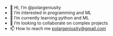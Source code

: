 - 👋 Hi, I’m @polargeniusity
- 👀 I’m interested in programming and ML
- 🌱 I’m currently learning python and ML
- 💞️ I’m looking to collaborate on complex projects 
- 📫 How to reach me polargeniusity@gmail.com

<!---
polargeniusity/polargeniusity is a ✨ special ✨ repository because its `README.md` (this file) appears on your GitHub profile.
You can click the Preview link to take a look at your changes.
--->
